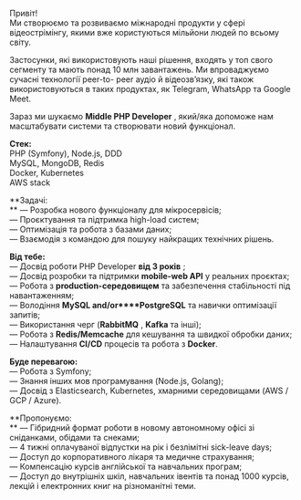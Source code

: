 Привіт!  
Ми створюємо та розвиваємо міжнародні продукти у сфері відеострімінгу, якими
вже користуються мільйони людей по всьому світу.

Застосунки, які використовують наші рішення, входять у топ свого сегменту та
мають понад 10 млн завантажень. Ми впроваджуємо сучасні технології peer-to-
peer аудіо й відеозв’язку, які також використовуються в таких продуктах, як
Telegram, WhatsApp та Google Meet.

Зараз ми шукаємо **Middle PHP Developer** , який/яка допоможе нам масштабувати
системи та створювати новий функціонал.

**Стек:**  
PHP (Symfony), Node.js, DDD  
MySQL, MongoDB, Redis  
Docker, Kubernetes  
AWS stack

**Задачі:  
** — Розробка нового функціоналу для мікросервісів;  
— Проєктування та підтримка high-load систем;  
— Оптимізація та робота з базами даних;  
— Взаємодія з командою для пошуку найкращих технічних рішень.

**Від тебе:**  
— Досвід роботи PHP Developer **від 3 років** ;  
— Досвід розробки та підтримки **mobile-web API** у реальних проєктах;  
— Робота з **production-середовищем** та забезпечення стабільності під
навантаженням;  
— Володіння **MySQL and/or****PostgreSQL** та навички оптимізації запитів;  
— Використання черг (**RabbitMQ** , **Kafka** та інші);  
— Робота з **Redis/Memcache** для кешування та швидкої обробки даних;  
— Налаштування **CI/CD** процесів та робота з **Docker**.

**Буде перевагою:**  
— Робота з Symfony;  
— Знання інших мов програмування (Node.js, Golang);  
— Досвід з Elasticsearch, Kubernetes, хмарними середовищами (AWS / GCP /
Azure).

**Пропонуємо:  
** — Гібридний формат роботи в новому автономному офісі зі сніданками, обідами
та снеками;  
— 4 тижні оплачуваної відпустки на рік і безлімітні sick-leave days;  
— Доступ до корпоративного лікаря та медичне страхування;  
— Компенсацію курсів англійської та навчальних програм;  
— Доступ до внутрішніх шкіл, навчальних івентів та понад 1000 курсів, лекцій і
електронних книг на різноманітні теми.